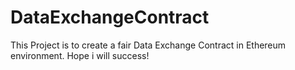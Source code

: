 # DataExchangeContract

This Project is to create a fair Data Exchange Contract in Ethereum environment. Hope i will success!
